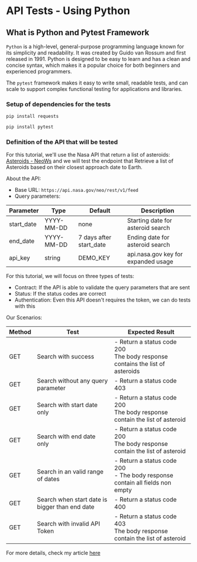 # API Tests - Using Python 

## What is Python and Pytest Framework 

`Python` is a high-level, general-purpose programming language known for its simplicity and readability. It was created by Guido van Rossum and first released in 1991. Python is designed to be easy to learn and has a clean and concise syntax, which makes it a popular choice for both beginners and experienced programmers.

The `pytest` framework makes it easy to write small, readable tests, and can scale to support complex functional testing for applications and libraries.

### Setup of dependencies for the tests 

```bash
pip install requests
```

```bash
pip install pytest
```

### Definition of the API that will be tested

For this tutorial, we'll use the Nasa API that return a list of asteroids: [Asteroids - NeoWs](https://api.nasa.gov/#donkiGST) and we will test the endpoint that Retrieve a list of Asteroids based on their closest approach date to Earth.

About the API:
- Base URL: `https://api.nasa.gov/neo/rest/v1/feed`
- Query parameters:

| Parameter | Type |Default |Description |
| ---------|---------|--------|-------------------|
|start_date|YYYY-MM-DD|none|Starting date for asteroid search|
|end_date|YYYY-MM-DD|7 days after start_date|Ending date for asteroid search|
|api_key|string|DEMO_KEY|api.nasa.gov key for expanded usage|


For this tutorial, we will focus on three types of tests:
- Contract: If the API is able to validate the query parameters that are sent 
- Status: If the status codes are correct 
- Authentication: Even this API doesn't requires the token, we can do tests with this 

Our Scenarios:

|  Method | Test | Expected Result |
| ---------|--------|-------------------|
| GET | Search with success | - Return a status code 200<br/> The body response contains the list of asteroids|
| GET | Search without any query parameter | - Return a status code 403<br/>|
| GET | Search with start date only|  - Return a status code 200 <br/> The body response contain the list of asteroid|
| GET | Search with end date only|  - Return a status code 200 <br/> The body response contain the list of asteroid|
| GET | Search in an valid range of dates| - Return a status code 200<br/> - The body response contain all fields non empty|
| GET | Search when start date is bigger than end date| - Return a status code 400 <br/>|
| GET | Search with invalid API Token| - Return a status code 403 <br/> The body response contain the list of asteroid|

For more details, check my article [here]()